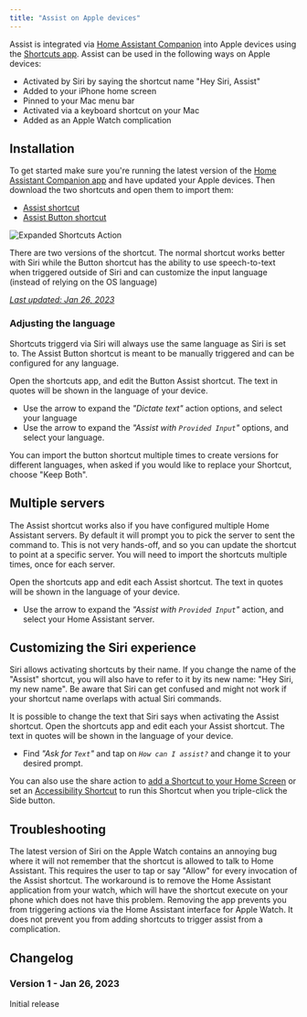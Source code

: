 ```yaml
---
title: "Assist on Apple devices"
---
```


Assist is integrated via [Home Assistant Companion](https://apps.apple.com/us/app/home-assistant/id1099568401) into Apple devices using the [Shortcuts app](https://support.apple.com/guide/shortcuts/welcome/ios). Assist can be used in the following ways on Apple devices:

- Activated by Siri by saying the shortcut name "Hey Siri, Assist"
- Added to your iPhone home screen
- Pinned to your Mac menu bar
- Activated via a keyboard shortcut on your Mac
- Added as an Apple Watch complication

<lite-youtube videoid="sQ7X7jz1SrA" videotitle="Assist on Apple HomePod"></lite-youtube>

## Installation

To get started make sure you're running the latest version of the [Home Assistant Companion app](https://apps.apple.com/us/app/home-assistant/id1099568401?itsct=apps_box_badge&itscg=30200) and have updated your Apple devices. Then download the two shortcuts and open them to import them:

- [Assist shortcut](https://www.icloud.com/shortcuts/4172210db1d74599bf9ae4f9e1e3d6ed)
- [Assist Button shortcut](https://www.icloud.com/shortcuts/73ebb68ca1a24ae1811b7d6971203334)

![Expanded Shortcuts Action](/images/assist/ios-expanded-shortcut-action.jpeg)

There are two versions of the shortcut. The normal shortcut works better with Siri while the Button shortcut has the ability to use speech-to-text when triggered outside of Siri and can customize the input language (instead of relying on the OS language)

[_Last updated: Jan 26, 2023_](#changelog)

### Adjusting the language

Shortcuts triggerd via Siri will always use the same language as Siri is set to. The Assist Button shortcut is meant to be manually triggered and can be configured for any language.

Open the shortcuts app, and edit the Button Assist shortcut. The text in quotes will be shown in the language of your device.

- Use the arrow to expand the _"Dictate text"_ action options, and select your language
- Use the arrow to expand the _"Assist with `Provided Input`"_ options, and select your language.

<p class='note'>
You can import the button shortcut multiple times to create versions for different languages, when asked if you would like to replace your Shortcut, choose "Keep Both".
</p>

## Multiple servers

The Assist shortcut works also if you have configured multiple Home Assistant servers. By default it will prompt you to pick the server to sent the command to. This is not very hands-off, and so you can update the shortcut to point at a specific server. You will need to import the shortcuts multiple times, once for each server.

Open the shortcuts app and edit each Assist shortcut. The text in quotes will be shown in the language of your device.

- Use the arrow to expand the _"Assist with `Provided Input`"_ action, and select your Home Assistant server.

## Customizing the Siri experience

Siri allows activating shortcuts by their name. If you change the name of the "Assist" shortcut, you will also have to refer to it by its new name: "Hey Siri, my new name". Be aware that Siri can get confused and might not work if your shortcut name overlaps with actual Siri commands.

It is possible to change the text that Siri says when activating the Assist shortcut. Open the shortcuts app and edit each your Assist shortcut. The text in quotes will be shown in the language of your device.

- Find _"Ask for `Text`"_ and tap on _`How can I assist?`_ and change it to your desired prompt.

You can also use the share action to [add a Shortcut to your Home Screen](https://support.apple.com/guide/shortcuts/apd735880972/ios) or set an [Accessibility Shortcut](https://support.apple.com/en-gb/HT204390) to run this Shortcut when you triple-click the Side button.

## Troubleshooting

The latest version of Siri on the Apple Watch contains an annoying bug where it will not remember that the shortcut is allowed to talk to Home Assistant. This requires the user to tap or say "Allow" for every invocation of the Assist shortcut. The workaround is to remove the Home Assistant application from your watch, which will have the shortcut execute on your phone which does not have this problem. Removing the app prevents you from triggering actions via the Home Assistant interface for Apple Watch. It does not prevent you from adding shortcuts to trigger assist from a complication.

## Changelog

### Version 1 - Jan 26, 2023

Initial release
